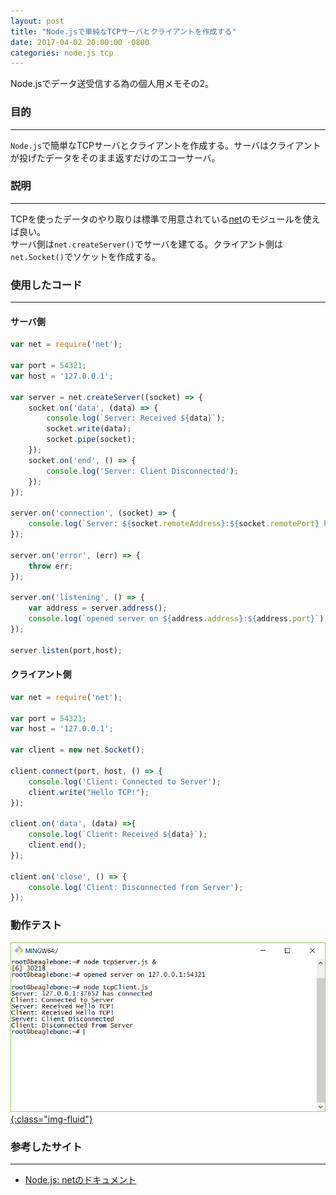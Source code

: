 ```yaml
---
layout: post
title: "Node.jsで単純なTCPサーバとクライアントを作成する"
date: 2017-04-02 20:00:00 -0800
categories: node.js tcp
---
```


Node.jsでデータ送受信する為の個人用メモその2。

### 目的

---

`Node.js`で簡単なTCPサーバとクライアントを作成する。サーバはクライアントが投げたデータをそのまま返すだけのエコーサーバ。

### 説明

---

TCPを使ったデータのやり取りは標準で用意されている[net][netdoc]のモジュールを使えば良い。<br>
サーバ側は`net.createServer()`でサーバを建てる。クライアント側は`net.Socket()`でソケットを作成する。

### 使用したコード

---

#### サーバ側

```js
var net = require('net');

var port = 54321;
var host = '127.0.0.1';

var server = net.createServer((socket) => {
    socket.on('data', (data) => {
        console.log(`Server: Received ${data}`);
        socket.write(data);
        socket.pipe(socket);
    });
    socket.on('end', () => {
        console.log('Server: Client Disconnected');
    });
});

server.on('connection', (socket) => {
    console.log(`Server: ${socket.remoteAddress}:${socket.remotePort} has connected`);
});

server.on('error', (err) => {
    throw err;
});

server.on('listening', () => {
    var address = server.address();
    console.log(`opened server on ${address.address}:${address.port}`);
});

server.listen(port,host);
```

#### クライアント側

```js
var net = require('net');

var port = 54321;
var host = '127.0.0.1';

var client = new net.Socket();

client.connect(port, host, () => {
    console.log('Client: Connected to Server');
    client.write("Hello TCP!");
});

client.on('data', (data) =>{
    console.log(`Client: Received ${data}`);
    client.end();
});

client.on('close', () => {
    console.log('Client: Disconnected from Server');
});
```

### 動作テスト

<a href="/images/blog-images/20170403-tcp-nodejs.png" data-fancybox="gallery">![tcp-nodejs](/images/blog-images/20170403-tcp-nodejs.png){:class="img-fluid"}</a><br>


### 参考したサイト

---

- [Node.js: netのドキュメント][netdoc]

[netdoc]:https://nodejs.org/api/net.html

